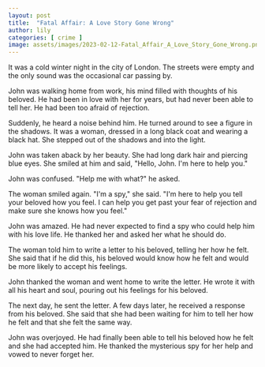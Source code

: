 ```yaml
---
layout: post
title:  "Fatal Affair: A Love Story Gone Wrong"
author: lily
categories: [ crime ]
image: assets/images/2023-02-12-Fatal_Affair_A_Love_Story_Gone_Wrong.png
---
```



It was a cold winter night in the city of London. The streets were empty and the only sound was the occasional car passing by.

John was walking home from work, his mind filled with thoughts of his beloved. He had been in love with her for years, but had never been able to tell her. He had been too afraid of rejection.

Suddenly, he heard a noise behind him. He turned around to see a figure in the shadows. It was a woman, dressed in a long black coat and wearing a black hat. She stepped out of the shadows and into the light.

John was taken aback by her beauty. She had long dark hair and piercing blue eyes. She smiled at him and said, "Hello, John. I'm here to help you."

John was confused. "Help me with what?" he asked.

The woman smiled again. "I'm a spy," she said. "I'm here to help you tell your beloved how you feel. I can help you get past your fear of rejection and make sure she knows how you feel."

John was amazed. He had never expected to find a spy who could help him with his love life. He thanked her and asked her what he should do.

The woman told him to write a letter to his beloved, telling her how he felt. She said that if he did this, his beloved would know how he felt and would be more likely to accept his feelings.

John thanked the woman and went home to write the letter. He wrote it with all his heart and soul, pouring out his feelings for his beloved.

The next day, he sent the letter. A few days later, he received a response from his beloved. She said that she had been waiting for him to tell her how he felt and that she felt the same way.

John was overjoyed. He had finally been able to tell his beloved how he felt and she had accepted him. He thanked the mysterious spy for her help and vowed to never forget her.